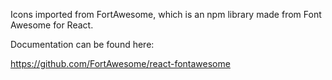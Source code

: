 Icons imported from FortAwesome, which is an npm library made from Font Awesome for React. 

Documentation can be found here: 

https://github.com/FortAwesome/react-fontawesome